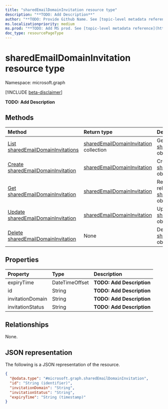 ```yaml
---
title: "sharedEmailDomainInvitation resource type"
description: "**TODO: Add Description**"
author: "**TODO: Provide Github Name. See [topic-level metadata reference](https://msgo.azurewebsites.net/add/document/guidelines/metadata.html#topic-level-metadata)**"
ms.localizationpriority: medium
ms.prod: "**TODO: Add MS prod. See [topic-level metadata reference](https://msgo.azurewebsites.net/add/document/guidelines/metadata.html#topic-level-metadata)**"
doc_type: resourcePageType
---
```


# sharedEmailDomainInvitation resource type

Namespace: microsoft.graph

[!INCLUDE [beta-disclaimer](../../includes/beta-disclaimer.md)]

**TODO: Add Description**

## Methods
|Method|Return type|Description|
|:---|:---|:---|
|[List sharedEmailDomainInvitations](../api/sharedemaildomaininvitation-list.md)|[sharedEmailDomainInvitation](../resources/sharedemaildomaininvitation.md) collection|Get a list of the [sharedEmailDomainInvitation](../resources/sharedemaildomaininvitation.md) objects and their properties.|
|[Create sharedEmailDomainInvitation](../api/domain-post-sharedemaildomaininvitations.md)|[sharedEmailDomainInvitation](../resources/sharedemaildomaininvitation.md)|Create a new [sharedEmailDomainInvitation](../resources/sharedemaildomaininvitation.md) object.|
|[Get sharedEmailDomainInvitation](../api/sharedemaildomaininvitation-get.md)|[sharedEmailDomainInvitation](../resources/sharedemaildomaininvitation.md)|Read the properties and relationships of a [sharedEmailDomainInvitation](../resources/sharedemaildomaininvitation.md) object.|
|[Update sharedEmailDomainInvitation](../api/sharedemaildomaininvitation-update.md)|[sharedEmailDomainInvitation](../resources/sharedemaildomaininvitation.md)|Update the properties of a [sharedEmailDomainInvitation](../resources/sharedemaildomaininvitation.md) object.|
|[Delete sharedEmailDomainInvitation](../api/sharedemaildomaininvitation-delete.md)|None|Deletes a [sharedEmailDomainInvitation](../resources/sharedemaildomaininvitation.md) object.|

## Properties
|Property|Type|Description|
|:---|:---|:---|
|expiryTime|DateTimeOffset|**TODO: Add Description**|
|id|String|**TODO: Add Description**|
|invitationDomain|String|**TODO: Add Description**|
|invitationStatus|String|**TODO: Add Description**|

## Relationships
None.

## JSON representation
The following is a JSON representation of the resource.
<!-- {
  "blockType": "resource",
  "keyProperty": "id",
  "@odata.type": "microsoft.graph.sharedEmailDomainInvitation",
  "openType": false
}
-->
``` json
{
  "@odata.type": "#microsoft.graph.sharedEmailDomainInvitation",
  "id": "String (identifier)",
  "invitationDomain": "String",
  "invitationStatus": "String",
  "expiryTime": "String (timestamp)"
}
```

